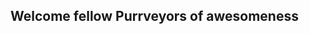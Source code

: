 ## Welcome fellow Purrveyors of awesomeness

<!--

We like show automation and cats, nuff said


🍿 What's our favorite breakfast? - Whatever the cats choose
-->
